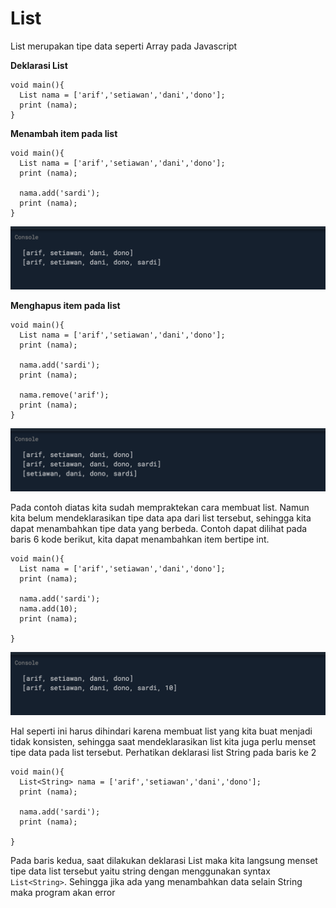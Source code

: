 # List

List merupakan tipe data seperti Array pada Javascript

**Deklarasi List**

```text
void main(){
  List nama = ['arif','setiawan','dani','dono'];
  print (nama);   
}
```

**Menambah item pada list**

```text
void main(){
  List nama = ['arif','setiawan','dani','dono'];
  print (nama);
    
  nama.add('sardi');
  print (nama);
}
```

![](../.gitbook/assets/image%20%2829%29.png)

**Menghapus item pada list**

```text
void main(){
  List nama = ['arif','setiawan','dani','dono'];
  print (nama);
    
  nama.add('sardi');
  print (nama);
  
  nama.remove('arif');
  print (nama);
}
```

![](../.gitbook/assets/image%20%2821%29.png)

Pada contoh diatas kita sudah mempraktekan cara membuat list. Namun kita belum mendeklarasikan tipe data apa dari list tersebut, sehingga kita dapat menambahkan tipe data yang berbeda. Contoh dapat dilihat pada baris 6 kode berikut, kita dapat menambahkan item bertipe int.

```text
void main(){
  List nama = ['arif','setiawan','dani','dono'];
  print (nama);
    
  nama.add('sardi');
  nama.add(10);
  print (nama);
  
}
```

![](../.gitbook/assets/image%20%286%29.png)

Hal seperti ini harus dihindari karena membuat list yang kita buat menjadi tidak konsisten, sehingga saat mendeklarasikan list kita juga perlu menset tipe data pada list tersebut. Perhatikan deklarasi list String pada baris ke 2

```text
void main(){
  List<String> nama = ['arif','setiawan','dani','dono'];
  print (nama);
    
  nama.add('sardi');
  print (nama);
  
}
```

Pada baris kedua, saat dilakukan deklarasi List maka kita langsung menset tipe data list tersebut yaitu string dengan menggunakan syntax `List<String>`. Sehingga jika ada yang menambahkan data selain String maka program akan error






